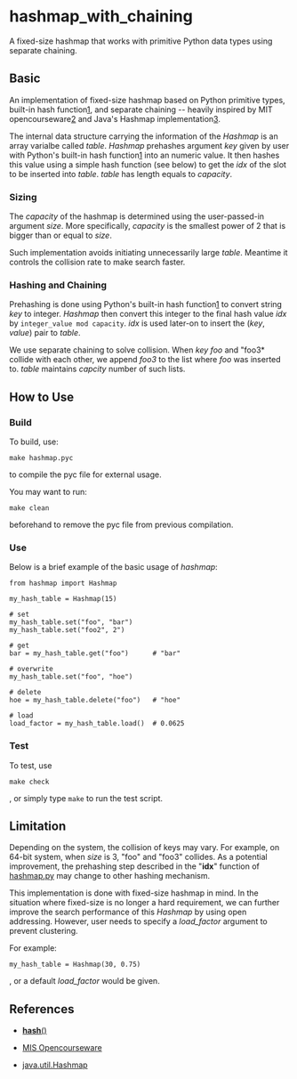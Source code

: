 # hashmap_with_chaining
A fixed-size hashmap that works with primitive Python data types using separate chaining.

## Basic
An implementation of fixed-size hashmap based on Python primitive types, built-in hash function[1](#references), and separate chaining -- heavily inspired by MIT opencourseware[2](#references) and Java's Hashmap implementation[3](#references).

The internal data structure carrying the information of the _Hashmap_ is an array varialbe called _table_. _Hashmap_ prehashes argument _key_ given by user with Python's built-in hash function[1](#references) into an numeric value. It then hashes this value using a simple hash function (see below) to get the _idx_ of the slot to be inserted into _table_. _table_ has length equals to _capacity_.

### Sizing
The _capacity_ of the hashmap is determined using the user-passed-in argument _size_. More specifically, _capacity_ is the smallest power of 2 that is bigger than or equal to _size_.

Such implementation avoids initiating unnecessarily large _table_. Meantime it controls the collision rate to make search faster.

### Hashing and Chaining
Prehashing is done using Python's built-in hash function[1](#references) to convert string _key_ to integer. _Hashmap_ then convert this integer to the final hash value _idx_ by `integer_value mod capacity`. _idx_ is used later-on to insert the (_key_, _value_) pair to _table_.

We use separate chaining to solve collision. When _key_ *foo* and "foo3* collide with each other, we append *foo3* to the list where *foo* was inserted to. _table_ maintains _capcity_ number of such lists.

## How to Use

### Build
To build, use:
```
make hashmap.pyc
```
to compile the pyc file for external usage.

You may want to run:
```
make clean
```
beforehand to remove the pyc file from previous compilation.

### Use
Below is a brief example of the basic usage of _hashmap_:
```
from hashmap import Hashmap

my_hash_table = Hashmap(15)

# set
my_hash_table.set("foo", "bar")
my_hash_table.set("foo2", 2")

# get
bar = my_hash_table.get("foo")      # "bar"

# overwrite
my_hash_table.set("foo", "hoe")

# delete
hoe = my_hash_table.delete("foo")   # "hoe"

# load
load_factor = my_hash_table.load()  # 0.0625
```

### Test
To test, use
```
make check
```
, or simply type ```make``` to run the test script.

## Limitation
Depending on the system, the collision of keys may vary. For example, on 64-bit system, when _size_ is 3, "foo" and "foo3" collides. As a potential improvement, the prehashing step described in the "__idx__" function of [hashmap.py](https://github.com/Ornithologist/hashmap_with_chaining/blob/master/hashmap.py) may change to other hashing mechanism.

This implementation is done with fixed-size hashmap in mind. In the situation where fixed-size is no longer a hard requirement, we can further improve the search performance of this _Hashmap_ by using open addressing. However, user needs to specify a _load_factor_ argument to prevent clustering.

For example:
```
my_hash_table = Hashmap(30, 0.75)
```
, or a default _load_factor_ would be given.

## References

* [__hash__()](https://docs.python.org/2.7/reference/datamodel.html#object.__hash__)

* [MIS Opencourseware](https://ocw.mit.edu/courses/electrical-engineering-and-computer-science/6-006-introduction-to-algorithms-fall-2011/lecture-videos/MIT6_006F11_lec08.pdf)
* [java.util.Hashmap](http://grepcode.com/file/repository.grepcode.com/java/root/jdk/openjdk/6-b14/java/util/HashMap.java#HashMap.indexFor%28int%2Cint%29)

